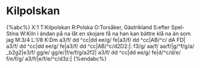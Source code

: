# Kilpolskan

{%abc%}
X:1
T:Kilpolskan
R:Polska
O:Torsåker, Gästrikland
S:efter Spel-Stina
W:Kiln i ändan på na låt en skojare få na han kan bättre klå na än som jag
M:3/4
L:1/8
K:Dm
a3/f/ dd ^cc|dd ee/g/ fe|a3/f/ dd ^cc|AB/^c/ dA FD|
a3/f/ dd ^cc|dd ee/g/ fe|a3/f/ dd ^cc|AB/^c/d2D2:|:
f3/g/ aa/f/ aa/f/|g/^f/g/a/ _b2g2|e3/f/ gg/e/ gg/e/|f/e/f/g/a2f2|
a3/f/ dd ^cc|dd ee/g/ fe|d/^c/d/e/ f/e/f/g/ a3/f/|e/f/e/^c/d3z:|
{%endabc%}

